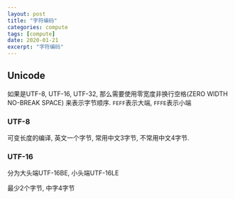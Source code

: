 ```yaml
---
layout: post
title: "字符编码"
categories: compute
tags: [compute]
date: 2020-01-21
excerpt: "字符编码"
---
```


## Unicode
如果是UTF-8, UTF-16, UTF-32, 那么需要使用零宽度非换行空格(ZERO WIDTH NO-BREAK SPACE)
来表示字节顺序. `FEFF`表示大端, `FFFE`表示小端

### UTF-8
可变长度的编译, 英文一个字节, 常用中文3字节, 不常用中文4字节.

### UTF-16
分为大头端UTF-16BE, 小头端UTF-16LE

最少2个字节, 中字4字节
